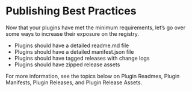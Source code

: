 # Publishing Best Practices

Now that your plugins have met the minimum requirements, let’s go over some ways to increase their exposure on the registry.

* Plugins should have a detailed readme.md file
* Plugins should have a detailed manifest.json file
* Plugins should have tagged releases with change logs
* Plugins should have zipped release assets

For more information, see the topics below on Plugin Readmes, Plugin Manifests, Plugin Releases, and Plugin Release Assets.
